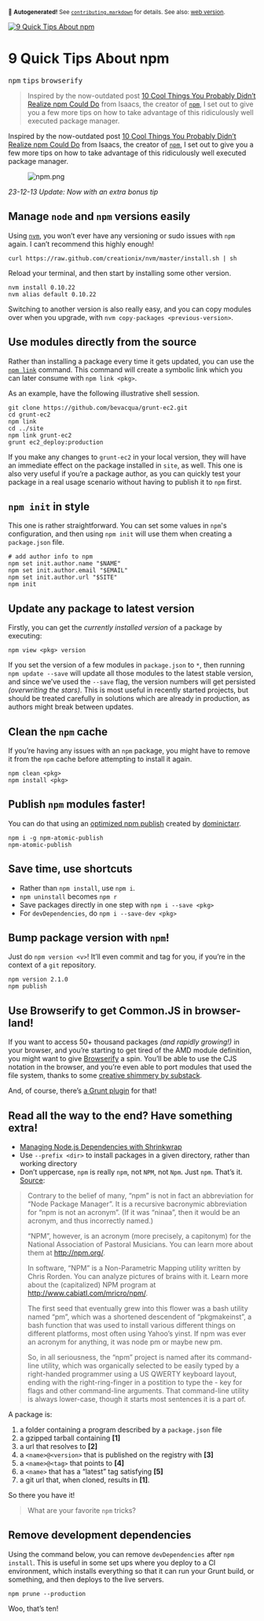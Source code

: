 <sub>&#x1F6A8; <strong>Autogenerated!</strong> See <a href="https://github.com/ponyfoo/articles/tree/noindex/contributing.markdown"><code>contributing.markdown</code></a> for details. See also: <a href="https://ponyfoo.com/articles/9-quick-tips-about-npm">web version</a>.</sub>

<a href="https://ponyfoo.com/articles/9-quick-tips-about-npm"><div><img src="https://i.imgur.com/9gXdb3a.jpg" alt="9 Quick Tips About npm"></div></a>

<h1>9 Quick Tips About npm</h1>

<p><kbd>npm</kbd> <kbd>tips</kbd> <kbd>browserify</kbd></p>

<blockquote><p>Inspired by the now-outdated post <a href="http://blog.izs.me/post/1675072029/10-cool-things-you-probably-didnt-realize-npm-could-do" target="_blank">10 Cool Things You Probably Didn&#x2019;t Realize npm Could Do</a> from Isaacs, the creator of <a href="https://npmjs.org/" target="_blank"><code>npm</code></a>, I set out to give you a few more tips on how to take advantage of this ridiculously well executed package manager.</p>
</blockquote>

<div><p>Inspired by the now-outdated post <a href="http://blog.izs.me/post/1675072029/10-cool-things-you-probably-didnt-realize-npm-could-do" target="_blank">10 Cool Things You Probably Didn&#x2019;t Realize npm Could Do</a> from Isaacs, the creator of <a href="https://npmjs.org/" target="_blank"><code class="md-code md-code-inline">npm</code></a>, I set out to give you a few more tips on how to take advantage of this ridiculously well executed package manager.</p> <figure class="figure-has-loaded"><img src="https://i.imgur.com/DtHsMG5.png" alt="npm.png"></figure></div>

<blockquote></blockquote>

<div><p><em>23-12-13 Update: Now with an extra bonus tip</em></p></div>

<div><h2 id="manage-node-and-npm-versions-easily">Manage <code class="md-code md-code-inline">node</code> and <code class="md-code md-code-inline">npm</code> versions easily</h2> <p>Using <a href="https://github.com/creationix/nvm" target="_blank" aria-label="creationix/nvm on GitHub"><code class="md-code md-code-inline">nvm</code></a>, you won&#x2019;t ever have any versioning or sudo issues with <code class="md-code md-code-inline">npm</code> again. I can&#x2019;t recommend this highly enough!</p> <pre class="md-code-block"><code class="md-code md-lang-bash">curl https://raw.github.com/creationix/nvm/master/install.sh | sh
</code></pre> <p>Reload your terminal, and then start by installing some other version.</p> <pre class="md-code-block"><code class="md-code md-lang-bash">nvm install <span class="md-code-number">0.10</span>.<span class="md-code-number">22</span>
nvm <span class="md-code-built_in">alias</span> default <span class="md-code-number">0.10</span>.<span class="md-code-number">22</span>
</code></pre> <p>Switching to another version is also really easy, and you can copy modules over when you upgrade, with <code class="md-code md-code-inline">nvm copy-packages &lt;previous-version&gt;</code>.</p> <h2 id="use-modules-directly-from-the-source">Use modules directly from the source</h2> <p>Rather than installing a package every time it gets updated, you can use the <a href="https://npmjs.org/doc/cli/npm-link.html" target="_blank" aria-label="npm link documentation"><code class="md-code md-code-inline">npm link</code></a> command. This command will create a symbolic link which you can later consume with <code class="md-code md-code-inline">npm link &lt;pkg&gt;</code>.</p> <p>As an example, have the following illustrative shell session.</p> <pre class="md-code-block"><code class="md-code md-lang-bash">git <span class="md-code-built_in">clone</span> https://github.com/bevacqua/grunt-ec2.git
<span class="md-code-built_in">cd</span> grunt-ec2
npm link
<span class="md-code-built_in">cd</span> ../site
npm link grunt-ec2
grunt ec2_deploy:production
</code></pre> <p>If you make any changes to <code class="md-code md-code-inline">grunt-ec2</code> in your local version, they will have an immediate effect on the package installed in <code class="md-code md-code-inline">site</code>, as well. This one is also very useful if you&#x2019;re a package author, as you can quickly test your package in a real usage scenario without having to publish it to <code class="md-code md-code-inline">npm</code> first.</p> <h2 id="npm-init-in-style"><code class="md-code md-code-inline">npm init</code> in style</h2> <p>This one is rather straightforward. You can set some values in <code class="md-code md-code-inline">npm</code>&apos;s configuration, and then using <code class="md-code md-code-inline">npm init</code> will use them when creating a <code class="md-code md-code-inline">package.json</code> file.</p> <pre class="md-code-block"><code class="md-code md-lang-bash"><span class="md-code-comment"># add author info to npm</span>
npm <span class="md-code-built_in">set</span> init.author.name <span class="md-code-string">&quot;<span class="md-code-variable">$NAME</span>&quot;</span>
npm <span class="md-code-built_in">set</span> init.author.email <span class="md-code-string">&quot;<span class="md-code-variable">$EMAIL</span>&quot;</span>
npm <span class="md-code-built_in">set</span> init.author.url <span class="md-code-string">&quot;<span class="md-code-variable">$SITE</span>&quot;</span>
npm init
</code></pre> <h2 id="update-any-package-to-latest-version">Update any package to latest version</h2> <p>Firstly, you can get the <em>currently installed version</em> of a package by executing:</p> <pre class="md-code-block"><code class="md-code md-lang-javascript">npm view &lt;pkg&gt; version
</code></pre> <p>If you set the version of a few modules in <code class="md-code md-code-inline">package.json</code> to <code class="md-code md-code-inline">*</code>, then running <code class="md-code md-code-inline">npm update --save</code> will update all those modules to the latest stable version, and since we&#x2019;ve used the <code class="md-code md-code-inline">--save</code> flag, the version numbers will get persisted <em>(overwriting the stars)</em>. This is most useful in recently started projects, but should be treated carefully in solutions which are already in production, as authors might break between updates.</p> <h2 id="clean-the-npm-cache">Clean the <code class="md-code md-code-inline">npm</code> cache</h2> <p>If you&#x2019;re having any issues with an <code class="md-code md-code-inline">npm</code> package, you might have to remove it from the <code class="md-code md-code-inline">npm</code> cache before attempting to install it again.</p> <pre class="md-code-block"><code class="md-code md-lang-bash">npm clean &lt;pkg&gt;
npm install &lt;pkg&gt;
</code></pre> <h2 id="publish-npm-modules-faster">Publish <code class="md-code md-code-inline">npm</code> modules faster!</h2> <p>You can do that using an <a href="https://github.com/dominictarr/npm-atomic-publish" target="_blank" aria-label="npm-atomic-publish on GitHub">optimized npm publish</a> created by <a href="https://github.com/dominictarr" target="_blank" aria-label="dominictarr on GitHub">dominictarr</a>.</p> <pre class="md-code-block"><code class="md-code">npm i -g npm-atomic-publish
npm-atomic-publish
</code></pre> <h2 id="save-time-use-shortcuts">Save time, use shortcuts</h2> <ul> <li>Rather than <code class="md-code md-code-inline">npm install</code>, use <code class="md-code md-code-inline">npm i</code>.</li> <li><code class="md-code md-code-inline">npm uninstall</code> becomes <code class="md-code md-code-inline">npm r</code></li> <li>Save packages directly in one step with <code class="md-code md-code-inline">npm i --save &lt;pkg&gt;</code></li> <li>For <code class="md-code md-code-inline">devDependencies</code>, do <code class="md-code md-code-inline">npm i --save-dev &lt;pkg&gt;</code></li> </ul> <h2 id="bump-package-version-with-npm">Bump package version with <code class="md-code md-code-inline">npm</code>!</h2> <p>Just do <code class="md-code md-code-inline">npm version &lt;v&gt;</code>! It&#x2019;ll even commit and tag for you, if you&#x2019;re in the context of a <code class="md-code md-code-inline">git</code> repository.</p> <pre class="md-code-block"><code class="md-code md-lang-bash">npm version <span class="md-code-number">2.1</span>.<span class="md-code-number">0</span>
npm publish
</code></pre> <h2 id="use-browserify-to-get-commonjs-in-browser-land">Use Browserify to get Common.JS in browser-land!</h2> <p>If you want to access 50+ thousand packages <em>(and rapidly growing!)</em> in your browser, and you&#x2019;re starting to get tired of the AMD module definition, you might want to give <a href="https://github.com/substack/node-browserify" target="_blank" aria-label="browserify on GitHub">Browserify</a> a spin. You&#x2019;ll be able to use the CJS notation in the browser, and you&#x2019;re even able to port modules that used the file system, thanks to some <a href="https://github.com/substack/node-browserify#compatibility" target="_blank" aria-label="Browserify compatibility">creative shimmery by substack</a>.</p> <p>And, of course, there&#x2019;s <a href="https://github.com/jmreidy/grunt-browserify" target="_blank" aria-label="grunt-browserify on GitHub">a Grunt plugin</a> for that!</p> <h2 id="read-all-the-way-to-the-end-have-something-extra">Read all the way to the end? Have something extra!</h2> <ul> <li><a href="http://blog.nodejs.org/2012/02/27/managing-node-js-dependencies-with-shrinkwrap/" target="_blank" aria-label="Managing Node.js Dependencies with Shrinkwrap">Managing Node.js Dependencies with Shrinkwrap</a></li> <li>Use <code class="md-code md-code-inline">--prefix &lt;dir&gt;</code> to install packages in a given directory, rather than working directory</li> <li>Don&#x2019;t uppercase, <code class="md-code md-code-inline">npm</code> is really <code class="md-code md-code-inline">npm</code>, not <code class="md-code md-code-inline">NPM</code>, not <code class="md-code md-code-inline">Npm</code>. Just <code class="md-code md-code-inline">npm</code>. That&#x2019;s it. <a href="https://npmjs.org/doc/faq.html" target="_blank" aria-label="npm documentation FAQ">Source</a>:</li> </ul> <blockquote> <p>Contrary to the belief of many, &#x201C;npm&#x201D; is not in fact an abbreviation for &#x201C;Node Package Manager&#x201D;. It is a recursive bacronymic abbreviation for &#x201C;npm is not an acronym&#x201D;. (If it was &#x201C;ninaa&#x201D;, then it would be an acronym, and thus incorrectly named.)</p> <p>&#x201C;NPM&#x201D;, however, is an acronym (more precisely, a capitonym) for the National Association of Pastoral Musicians. You can learn more about them at <a href="http://npm.org/" target="_blank">http://npm.org/</a>.</p> <p>In software, &#x201C;NPM&#x201D; is a Non-Parametric Mapping utility written by Chris Rorden. You can analyze pictures of brains with it. Learn more about the (capitalized) NPM program at <a href="http://www.cabiatl.com/mricro/npm/" target="_blank">http://www.cabiatl.com/mricro/npm/</a>.</p> <p>The first seed that eventually grew into this flower was a bash utility named &#x201C;pm&#x201D;, which was a shortened descendent of &#x201C;pkgmakeinst&#x201D;, a bash function that was used to install various different things on different platforms, most often using Yahoo&#x2019;s yinst. If npm was ever an acronym for anything, it was node pm or maybe new pm.</p> <p>So, in all seriousness, the &#x201C;npm&#x201D; project is named after its command-line utility, which was organically selected to be easily typed by a right-handed programmer using a US QWERTY keyboard layout, ending with the right-ring-finger in a postition to type the - key for flags and other command-line arguments. That command-line utility is always lower-case, though it starts most sentences it is a part of.</p> </blockquote> <p>A package is:</p> <ol> <li>a folder containing a program described by a <code class="md-code md-code-inline">package.json</code> file</li> <li>a gzipped tarball containing <strong>[1]</strong></li> <li>a url that resolves to <strong>[2]</strong></li> <li>a <code class="md-code md-code-inline">&lt;name&gt;@&lt;version&gt;</code> that is published on the registry with <strong>[3]</strong></li> <li>a <code class="md-code md-code-inline">&lt;name&gt;@&lt;tag&gt;</code> that points to <strong>[4]</strong></li> <li>a <code class="md-code md-code-inline">&lt;name&gt;</code> that has a &#x201C;latest&#x201D; tag satisfying <strong>[5]</strong></li> <li>a git url that, when cloned, results in <strong>[1]</strong>.</li> </ol> <p>So there you have it!</p> <blockquote> <p>What are your favorite <code class="md-code md-code-inline">npm</code> tricks?</p> </blockquote> <h2 id="remove-development-dependencies">Remove development dependencies</h2> <p>Using the command below, you can remove <code class="md-code md-code-inline">devDependencies</code> after <code class="md-code md-code-inline">npm install</code>. This is useful in some set ups where you deploy to a CI environment, which installs everything so that it can run your Grunt build, or something, and then deploys to the live servers.</p> <pre class="md-code-block"><code class="md-code md-lang-bash">npm prune --production
</code></pre> <p>Woo, that&#x2019;s ten!</p></div>

